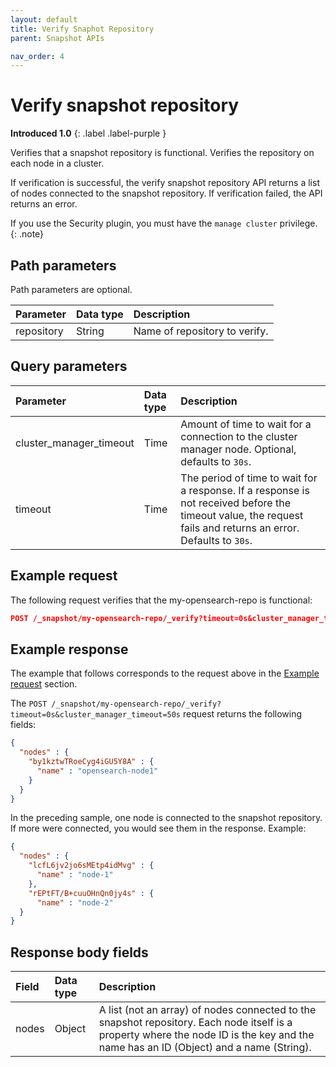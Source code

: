 ```yaml
---
layout: default
title: Verify Snaphot Repository
parent: Snapshot APIs

nav_order: 4
---
```


# Verify snapshot repository
**Introduced 1.0**
{: .label .label-purple }

Verifies that a snapshot repository is functional. Verifies the repository on each node in a cluster.

If verification is successful, the verify snapshot repository API returns a list of nodes connected to the snapshot repository. If verification failed, the API returns an error.

If you use the Security plugin, you must have the `manage cluster` privilege.
{: .note}

## Path parameters

Path parameters are optional. 

| Parameter | Data type | Description | 
:--- | :--- | :---
| repository | String | Name of repository to verify. |

## Query parameters

| Parameter | Data type | Description | 
:--- | :--- | :---
| cluster_manager_timeout | Time | Amount of time to wait for a connection to the cluster manager node. Optional, defaults to `30s`. |
| timeout | Time | The period of time to wait for a response. If a response is not received before the timeout value, the request fails and returns an error. Defaults to `30s`. |

## Example request

The following request verifies that the my-opensearch-repo is functional:

````json
POST /_snapshot/my-opensearch-repo/_verify?timeout=0s&cluster_manager_timeout=50s
````

## Example response

The example that follows corresponds to the request above in the [Example request](#example-request) section.

The `POST /_snapshot/my-opensearch-repo/_verify?timeout=0s&cluster_manager_timeout=50s` request returns the following fields:

````json
{
  "nodes" : {
    "by1kztwTRoeCyg4iGU5Y8A" : {
      "name" : "opensearch-node1"
    }
  }
}
````

In the preceding sample, one node is connected to the snapshot repository. If more were connected, you would see them in the response. Example:

````json
{
  "nodes" : {
    "lcfL6jv2jo6sMEtp4idMvg" : {
      "name" : "node-1"
    },
    "rEPtFT/B+cuuOHnQn0jy4s" : {
      "name" : "node-2"
  }
}
````

## Response body fields

| Field | Data type | Description | 
:--- | :--- | :---
| nodes | Object | A list (not an array) of nodes connected to the snapshot repository. Each node itself is a property where the node ID is the key and the name has an ID (Object) and a name (String). |